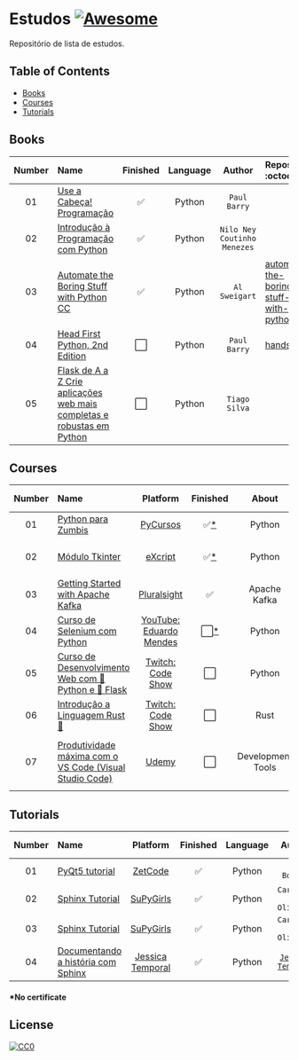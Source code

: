 # Estudos [![Awesome](https://cdn.rawgit.com/sindresorhus/awesome/d7305f38d29fed78fa85652e3a63e154dd8e8829/media/badge.svg)](https://github.com/sindresorhus/awesome)

Repositório de lista de estudos.


## Table of Contents

<!-- toc -->
  * [Books](#books)
  * [Courses](#courses)
  * [Tutorials](#tutorials)

<!-- toc stop -->

## Books
| Number | Name | Finished | Language | Author | Repository :octocat: |
| :---: | :--- | :---: | :---: | :---: | :--- |
| 01 | [Use a Cabeça! Programação](http://www.altabooks.com.br/use-a-cabeca-programacao.html) | :white_check_mark: | Python | `Paul Barry` |
| 02 | [Introdução à Programação com Python](https://novatec.com.br/livros/introducao-python-2ed/) | :white_check_mark: | Python | `Nilo Ney Coutinho Menezes` |
| 03 | [Automate the Boring Stuff with Python](https://automatetheboringstuff.com/) [CC](https://creativecommons.org/) | :white_check_mark: | Python | `Al Sweigart` | [automate-the-boring-stuff-with-python](https://github.com/pliniopereira/automate-the-boring-stuff-with-python)
| 04 | [Head First Python, 2nd Edition](https://www.oreilly.com/library/view/head-first-python/9781491919521/) | :white_large_square: | Python | `Paul Barry` | [handson](https://github.com/pliniopereira/handson)
| 05 | [Flask de A a Z Crie aplicações web mais completas e robustas em Python](https://www.casadocodigo.com.br/products/livro-flask-a-z?_pos=2&_sid=993a117d4&_ss=r) | :white_large_square: | Python | `Tiago Silva` | []()

## Courses
| Number | Name | Platform | Finished | About | Author | Repository :octocat: |
| :---: | :--- | :---: | :---: | :---: | :---: | :--- | 
| 01 | [Python para Zumbis](http://pycursos.com/python-para-zumbis/) | [PyCursos](http://pycursos.com/) | :white_check_mark:[*](#no-certificate) | Python | `Fernando Masanori` | []() 
| 02 | [Módulo Tkinter](https://www.youtube.com/playlist?list=PLesCEcYj003ShHnUT83gQEH6KtG8uysUE) | [eXcript](http://excript.com/) | :white_check_mark:[*](#no-certificate) | Python | `Cláudio Rogério Carvalho Filho` | [modulo-tkinter-excript](https://github.com/pliniopereira/modulo-tkinter-excript)
| 03 | [Getting Started with Apache Kafka](https://www.pluralsight.com/courses/apache-kafka-getting-started)| [Pluralsight](https://www.pluralsight.com/) | :white_check_mark: | Apache Kafka | `Ryan Plant` | []()
| 04 | [Curso de Selenium com Python](https://dunossauro.github.io/curso-python-selenium/)| [YouTube: Eduardo Mendes](https://www.youtube.com/user/mendesesduardo) | :white_large_square:[*](#no-certificate) | Python | `Eduardo Mendes` | []()
| 05 | [Curso de Desenvolvimento Web com 🐍 Python e 🍶 Flask](https://www.notion.so/Curso-de-Desenvolvimento-Web-0bf89f9f0dfa4ecead03a237360e5af1)| [Twitch: Code Show](https://twitch.tv/codeshow) | :white_large_square: | Python | `Bruno Rocha` | [curso-flask](https://github.com/pliniopereira/curso-flask)
| 06 | [Introdução a Linguagem Rust 🦀](https://codeshow.com.br/curso/rust/)| [Twitch: Code Show](https://twitch.tv/codeshow) | :white_large_square: | Rust | `Bruno Rocha` | [curso-rust](https://github.com/pliniopereira/curso-rust)
| 07 | [Produtividade máxima com o VS Code (Visual Studio Code)](https://www.udemy.com/course/truques-vscode/)| [Udemy](https://www.udemy.com/) | :white_large_square: | Development Tools | `Diego Martins de Pinho, Code Prestige` | []()

<!---
| 07 | []()| []() | [] |  | `` | []() 
-->


## Tutorials
| Number | Name | Platform | Finished | Language | Author | Repository :octocat: |
| :---: | :--- | :---: | :---: | :---: | :---: | :--- | 
| 01 | [PyQt5 tutorial](http://zetcode.com/gui/pyqt5/)|[ZetCode](http://zetcode.com/) | :white_check_mark: | Python |`Jan Bodnar`| [estudos-pyqt5](https://github.com/pliniopereira/estudos-pyqt5) 
| 02 | [Sphinx Tutorial](https://supygirls.readthedocs.io/en/latest/intro_comp/tutorial.html)|[SuPyGirls](https://supygirls.readthedocs.io/en/latest/index.html) | :white_check_mark: | Python |`Carlo E. T. Oliveira`| [tutorialsphinx](https://github.com/pliniopereira/tutorialsphinx) 
| 03 | [Sphinx Tutorial](https://supygirls.readthedocs.io/en/latest/intro_comp/tutorial.html)|[SuPyGirls](https://supygirls.readthedocs.io/en/latest/index.html) | :white_check_mark: | Python |`Carlo E. T. Oliveira`|
| 04 | [Documentando a história com Sphinx](https://jtemporal.com/documentando-a-historia-com-sphinx/)|[Jessica Temporal](https://jtemporal.com/)| :white_check_mark: | Python |[`Jessica Temporal`](https://jtemporal.com/)|

<h4 id="*nocertificate">*No certificate</h4>

## License

[![CC0](http://mirrors.creativecommons.org/presskit/buttons/88x31/svg/cc-zero.svg)](https://creativecommons.org/publicdomain/zero/1.0/)
